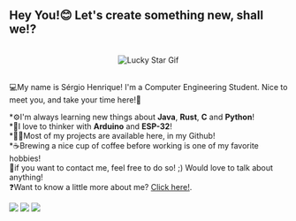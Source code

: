 ## Hey You!😊 Let's create something new, shall we!?

<br>
<div align="center">
  <img alt="Lucky Star Gif" src="https://media1.tenor.com/m/xGbzcBL9rVYAAAAC/lucky-star-intro-lucky-star.gif">
</div>
<br>

💻My name is Sérgio Henrique! I'm a Computer Engineering Student. Nice to meet you, and take your time here!🦾

*⚙️I'm always learning new things about <b>Java</b>, <b>Rust</b>, <b>C</b> and <b>Python</b>!<br>
*🤖I love to thinker with <b>Arduino</b> and <b>ESP-32</b>!<br>
*👨‍💻Most of my projects are available here, in my Github!<br>
*☕Brewing a nice cup of coffee before working is one of my favorite hobbies!<br>
💬if you want to contact me, feel free to do so! ;) Would love to talk about anything!<br>
❓Want to know a little more about me? <a href="https://thesergiohenrique.github.io/" target="_blank">Click here!</a>.
<div>
<a href="https://www.youtube.com/@LastCallDBS" target="_blank"><img src="https://img.shields.io/badge/YouTube-FF0000?style=for-the-badge&logo=youtube&logoColor=white" target="_blank"></a>
<a href = "mailto:sergio5203@gmail.com"><img src="https://img.shields.io/badge/Gmail-D14836?style=for-the-badge&logo=gmail&logoColor=white" target="_blank"></a>
<a href="https://www.linkedin.com/in/s%C3%A9rgio-henrique-69abb5210/" target="_blank"><img src="https://img.shields.io/badge/-LinkedIn-%230077B5?style=for-the-badge&logo=linkedin&logoColor=white" target="_blank"></a>   
</div>

<div>
<a href="https://github.com/TheSergioHenrique">
</div>
